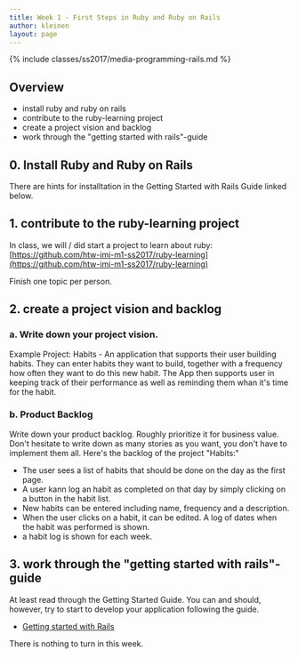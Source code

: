 ```yaml
---
title: Week 1 - First Steps in Ruby and Ruby on Rails
author: kleinen
layout: page
---
```

{% include classes/ss2017/media-programming-rails.md %}

## Overview

* install ruby and ruby on rails
* contribute to the ruby-learning project
* create a project vision and backlog
* work through the "getting started with rails"-guide

## 0. Install Ruby and Ruby on Rails
There are hints for installtation in the Getting Started with Rails Guide linked below.

## 1. contribute to the ruby-learning project
In class, we will / did start a project to learn about ruby:
[https://github.com/htw-imi-m1-ss2017/ruby-learning](https://github.com/htw-imi-m1-ss2017/ruby-learning)

Finish one topic per person.

## 2. create a project vision and backlog
###  a. Write down your project vision.

Example Project: Habits -
An application that supports their user building habits. They can enter habits
they want to build, together with a frequency how often they want to do this
new habit. The App then supports user in keeping track of their performance as
well as reminding them whan it's time for the habit.

### b. Product Backlog
Write down your product backlog. Roughly prioritize it for business value. Don't hesitate to write down as many stories as you want, you don't have to implement them all.
Here's the backlog of the project "Habits:"

- The user sees a list of habits that should be done on the day as the first page.
- A user kann log an habit as completed on that day by simply clicking on a button in the habit list.
- New habits can be entered including name, frequency and a description.
- When the user clicks on a habit, it can be edited. A log of dates when the habit was performed is shown.
- a habit log is shown for each week.

## 3. work through the "getting started with rails"-guide
At least read through the Getting Started Guide. You can and should, however, try to start
to develop your application following the guide.
* [Getting started with Rails](http://guides.rubyonrails.org/getting_started.html)

There is nothing to turn in this week. 
